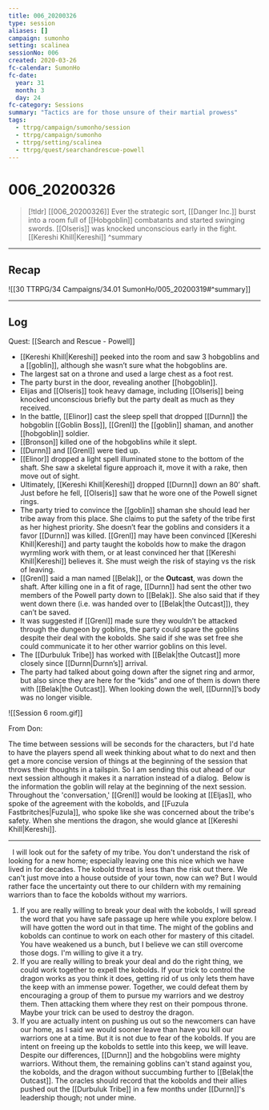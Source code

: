 ```yaml
---
title: 006_20200326
type: session
aliases: []
campaign: sumonho
setting: scalinea
sessionNo: 006
created: 2020-03-26
fc-calendar: SumonHo
fc-date:
  year: 31
  month: 3
  day: 24
fc-category: Sessions
summary: "Tactics are for those unsure of their martial prowess"
tags:
  - ttrpg/campaign/sumonho/session
  - ttrpg/campaign/sumonho
  - ttrpg/setting/scalinea
  - ttrpg/quest/searchandrescue-powell
---
```


# 006_20200326

 > [!tldr] [[006_20200326]]
 > Ever the strategic sort, [[Danger Inc.]] burst into a room full of [[Hobgoblin]] combatants and started swinging swords. [[Olseris]] was knocked unconscious early in the fight. [[Kereshi Khill|Kereshi]] 
>  ^summary
---

## Recap

![[30 TTRPG/34 Campaigns/34.01 SumonHo/005_20200319#^summary]]

---

## Log
Quest: [[Search and Rescue - Powell]]

- [[Kereshi Khill|Kereshi]] peeked into the room and saw 3 hobgoblins and a [[goblin]], although she wasn’t sure what the hobgoblins are.
- The largest sat on a throne and used a large chest as a foot rest.
- The party burst in the door, revealing another [[hobgoblin]].
- Elijas and [[Olseris]] took heavy damage, including [[Olseris]] being knocked unconscious briefly but the party dealt as much as they received.
- In the battle, [[Elinor]] cast the sleep spell that dropped [[Durnn]] the hobgoblin [[Goblin Boss]], [[Grenl]] the [[goblin]] shaman, and another [[hobgoblin]] soldier.
- [[Bronson]] killed one of the hobgoblins while it slept.
- [[Durnn]] and [[Grenl]] were tied up.
- [[Elinor]] dropped a light spell illuminated stone to the bottom of the shaft. She saw a skeletal figure approach it, move it with a rake, then move out of sight.
- Ultimately, [[Kereshi Khill|Kereshi]] dropped [[Durnn]] down an 80’ shaft. Just before he fell, [[Olseris]] saw that he wore one of the Powell signet rings.
- The party tried to convince the [[goblin]] shaman she should lead her tribe away from this place. She claims to put the safety of the tribe first as her highest priority. She doesn’t fear the goblins and considers it a favor [[Durnn]] was killed. [[Grenl]] may have been convinced [[Kereshi Khill|Kereshi]] and party taught the kobolds how to make the dragon wyrmling work with them, or at least convinced her that [[Kereshi Khill|Kereshi]] believes it. She must weigh the risk of staying vs the risk of leaving.
- [[Grenl]] said a man named [[Belak]], or the **Outcast**, was down the shaft. After killing one in a fit of rage, [[Durnn]] had sent the other two members of the Powell party down to [[Belak]]. She also said that if they went down there (i.e. was handed over to [[Belak|the Outcast]]), they can’t be saved.
- It was suggested if [[Grenl]] made sure they wouldn’t be attacked through the dungeon by goblins, the party could spare the goblins despite their deal with the kobolds. She said if she was set free she could communicate it to her other warrior goblins on this level.
- The [[Durbuluk Tribe]] has worked with [[Belak|the Outcast]] more closely since [[Durnn|Durnn’s]] arrival.
- The party had talked about going down after the signet ring and armor, but also since they are here for the “kids” and one of them is down there with [[Belak|the Outcast]]. When looking down the well,  [[Durnn]]’s body was no longer visible.


![[Session 6 room.gif]]


From Don:

The time between sessions will be seconds for the characters, but I'd hate to have the players spend all week thinking about what to do next and then get a more concise version of things at the beginning of the session that throws their thoughts in a tailspin. So I am sending this out ahead of our next session although it makes it a narration instead of a dialog.  Below is the information the goblin will relay at the beginning of the next session. Throughout the 'conversation,' [[Grenl]] would be looking at [[Eljas]], who spoke of the agreement with the kobolds, and [[Fuzula Fastbritches|Fuzula]], who spoke like she was concerned about the tribe's safety. When she mentions the dragon, she would glance at [[Kereshi Khill|Kereshi]].  
  
***  
  I will look out for the safety of my tribe. You don't understand the risk of looking for a new home; especially leaving one this nice which we have lived in for decades. The kobold threat is less than the risk out there. We can't just move into a house outside of your town, now can we? But I would rather face the uncertainty out there to our childern with my remaining warriors than to face the kobolds without my warriors.  
1. If you are really willing to break your deal with the kobolds, I will spread the word that you have safe passage up here while you explore below. I will have gotten the word out in that time. The might of the goblins and kobolds can continue to work on each other for mastery of this citadel. You have weakened us a bunch, but I believe we can still overcome those dogs. I'm willing to give it a try.  
2. If you are really willing to break your deal and do the right thing, we could work together to expell the kobolds. If your trick to control the dragon works as you think it does, getting rid of us only lets them have the keep with an immense power. Together, we could defeat them by encouraging a group of them to pursue my warriors and we destroy them. Then attacking them where they rest on their pompous throne. Maybe your trick can be used to destroy the dragon.  
3. If you are actually intent on pushing us out so the newcomers can have our home, as I said we would sooner leave than have you kill our warriors one at a time. But it is not due to fear of the kobolds. If you are intent on freeing up the kobolds to settle into this keep, we will leave. Despite our differences, [[Durnn]] and the hobgoblins were mighty warriors. Without them, the remaining goblins can't stand against you, the kobolds, and the dragon without succumbing further to [[Belak|the Outcast]]. The oracles should record that the kobolds and their allies pushed out the [[Durbuluk Tribe]] in a few months under [[Durnn]]'s leadership though; not under mine.

